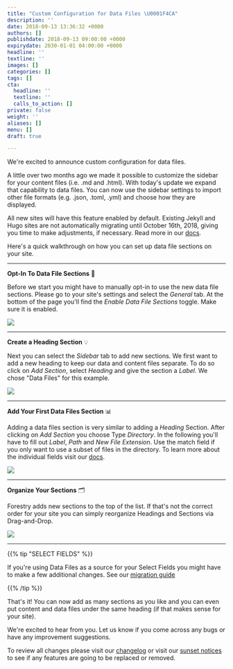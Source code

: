 ```yaml
---
title: "Custom Configuration for Data Files \U0001F4CA"
description: ''
date: 2018-09-13 13:36:32 +0000
authors: []
publishdate: 2018-09-13 09:00:00 +0000
expirydate: 2030-01-01 04:00:00 +0000
headline: ''
textline: ''
images: []
categories: []
tags: []
cta:
  headline: ''
  textline: ''
  calls_to_action: []
private: false
weight: ''
aliases: []
menu: []
draft: true

---
```

We're excited to announce custom configuration for data files.

A little over two months ago we made it possible to customize the sidebar for your content files (i.e. .md and .html). With today's update we expand that capability to data files. You can now use the sidebar settings to import other file formats (e.g. .json, .toml, .yml) and choose how they are displayed.

All new sites will have this feature enabled by default. Existing Jekyll and Hugo sites are not automatically migrating until October 16th, 2018, giving you time to make adjustments, if necessary. Read more in our [docs](/docs/editing/data-files#existing-jekyll-hugo-projects).

Here's a quick walkthrough on how you can set up data file sections on your site.

***

**Opt-In To Data File Sections** 🔘

Before we start you might have to manually opt-in to use the new data file sections. Please go to your site's settings and select the _General_ tab. At the bottom of the page you'll find the _Enable Data File Sections_ toggle. Make sure it is enabled.

![](/uploads/2018/09/toggle_data_file_sections-1.png)

***

**Create a Heading Section** 💡

Next you can select the _Sidebar_ tab to add new sections. We first want to add a new heading to keep our data and content files separate. To do so click on _Add Section_, select _Heading_ and give the section a _Label_. We chose "Data Files" for this example.

![](/uploads/2018/09/add_section-1.png)

***

**Add Your First Data Files Section** 📊

Adding a data files section is very similar to adding a _Heading_ Section. After clicking on _Add Section_ you choose Type _Directory_. In the following you'll have to fill out _Label_, _Path_ and _New File Extension_. Use the match field if you only want to use a subset of files in the directory. To learn more about the individual fields visit our [docs](/docs/settings/content-sections/).

![](/uploads/2018/09/datafiles-setup-1.gif)

***

**Organize Your Sections** 🗂️

Forestry adds new sections to the top of the list. If that's not the correct order for your site you can simply reorganize Headings and Sections via Drag-and-Drop.

![](/uploads/2018/09/organize-sections.gif)

***

{{% tip "SELECT FIELDS" %}}

If you're using Data Files as a source for your Select Fields you might have to make a few additional changes. See our [migration guide](/docs/troubleshooting/migrate-select-fields-to-new-data-file-sections/)

{{% /tip %}}

That's it! You can now add as many sections as you like and you can even put content and data files under the same heading (if that makes sense for your site).

We're excited to hear from you. Let us know if you come across any bugs or have any improvement suggestions.

To review all changes please visit our [changelog](/docs/changelog/) or visit our [sunset notices](/docs/sunset/) to see if any features are going to be replaced or removed.